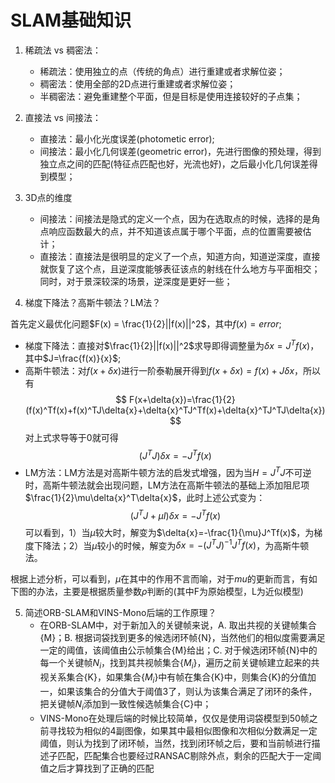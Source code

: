 # SLAM基础知识

1. 稀疏法 vs 稠密法：

	- 稀疏法：使用独立的点（传统的角点）进行重建或者求解位姿；
	- 稠密法：使用全部的2D点进行重建或者求解位姿；
	- 半稠密法：避免重建整个平面，但是目标是使用连接较好的子点集；

2. 直接法 vs 间接法：
	- 直接法：最小化光度误差(photometic error);
	- 间接法：最小化几何误差(geometric error)，先进行图像的预处理，得到独立点之间的匹配(特征点匹配也好，光流也好)，之后最小化几何误差得到模型；
   
3. 3D点的维度
	- 间接法：间接法是隐式的定义一个点，因为在选取点的时候，选择的是角点响应函数最大的点，并不知道该点属于哪个平面，点的位置需要被估计；
	- 直接法：直接法是很明显的定义了一个点，知道方向，知道逆深度，直接就恢复了这个点，且逆深度能够表征该点的射线在什么地方与平面相交；同时，对于景深较深的场景，逆深度是更好一些；

4. 梯度下降法？高斯牛顿法？LM法？

 首先定义最优化问题$F(x) = \frac{1}{2}||f(x)||^2$，其中$f(x)=error$;
 - 梯度下降法：直接对$\frac{1}{2}||f(x)||^2$求导即得调整量为$\delta x =J^T f(x)$，其中$J=\frac{f(x)}{x}$;
 - 高斯牛顿法：对$f(x+\delta{x})$进行一阶泰勒展开得到$f(x+\delta{x})=f(x)+J\delta{x}$，所以有
 $$ F(x+\delta{x})=\frac{1}{2}(f(x)^Tf(x)+f(x)^TJ\delta{x}+\delta{x}^TJ^Tf(x)+\delta{x}^TJ^TJ\delta{x}) $$
 对上式求导等于0就可得
 $$(J^TJ)\delta{x}=-J^Tf(x)$$
 - LM方法：LM方法是对高斯牛顿方法的启发式增强，因为当$H=J^TJ$不可逆时，高斯牛顿法就会出现问题，LM方法在高斯牛顿法的基础上添加阻尼项$\frac{1}{2}\mu\delta{x}^T\delta{x}$，此时上述公式变为：
$$
 (J^TJ+\mu I)\delta{x}=-J^Tf(x)
$$
 可以看到，1）当$\mu$较大时，解变为$\delta{x}=-\frac{1}{\mu}J^Tf(x)$，为梯度下降法；2）当$\mu$较小的时候，解变为$\delta{x}=-(J^TJ)^{-1}J^Tf(x)$，为高斯牛顿法。

根据上述分析，可以看到，$\mu$在其中的作用不言而喻，对于$mu$的更新而言，有如下图的办法，主要是根据质量参数$\rho$判断的(其中F为原始模型，L为近似模型)

5. 简述ORB-SLAM和VINS-Mono后端的工作原理？
   - 在ORB-SLAM中，对于新加入的关键帧来说，A. 取出共视的关键帧集合{M}；B. 根据词袋找到更多的候选闭环帧{N}，当然他们的相似度需要满足一定的阈值，该阈值由公示帧集合{M}给出；C.  对于候选闭环帧{N}中的每一个关键帧$N_i$，找到其共视帧集合{$M_i$}，遍历之前关键帧建立起来的共视关系集合{K}，如果集合{$M_i$}中有帧在集合{K}中，则集合{K}的分值加一，如果该集合的分值大于阈值3了，则认为该集合满足了闭环的条件，把关键帧$N_i$添加到一致性候选帧集合{C}中；
   - VINS-Mono在处理后端的时候比较简单，仅仅是使用词袋模型到50帧之前寻找较为相似的4副图像，如果其中最相似图像和次相似分数满足一定阈值，则认为找到了闭环帧，当然，找到闭环帧之后，要和当前帧进行描述子匹配，匹配集合也要经过RANSAC剔除外点，剩余的匹配大于一定阈值之后才算找到了正确的匹配